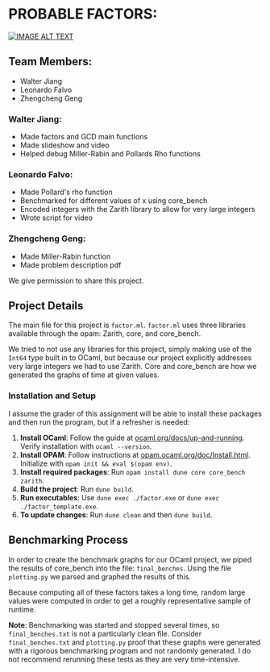 # PROBABLE FACTORS:
[![IMAGE ALT TEXT](http://img.youtube.com/vi/caHvkIa4Jwc/0.jpg)](http://www.youtube.com/watch?v=caHvkIa4Jwc "Associated Presentation")

## Team Members:
- Walter Jiang
- Leonardo Falvo
- Zhengcheng Geng

### Walter Jiang:
- Made factors and GCD main functions
- Made slideshow and video
- Helped debug Miller-Rabin and Pollards Rho functions

### Leonardo Falvo:
- Made Pollard's rho function
- Benchmarked for different values of x using core_bench
- Encoded integers with the Zarith library to allow for very large integers
- Wrote script for video

### Zhengcheng Geng:
- Made Miller-Rabin function
- Made problem description pdf

We give permission to share this project. 

## Project Details

The main file for this project is `factor.ml`. `factor.ml` uses three libraries available through the opam: Zarith, core, and core_bench.

We tried to not use any libraries for this project, simply making use of the `Int64` type built in to OCaml, but because our project explicitly addresses very large integers we had to use Zarith. Core and core_bench are how we generated the graphs of time at given values.

### Installation and Setup

I assume the grader of this assignment will be able to install these packages and then run the program, but if a refresher is needed:

1. **Install OCaml**: Follow the guide at [ocaml.org/docs/up-and-running](https://ocaml.org/docs/up-and-running). Verify installation with `ocaml --version`.
2. **Install OPAM**: Follow instructions at [opam.ocaml.org/doc/Install.html](https://opam.ocaml.org/doc/Install.html). Initialize with `opam init && eval $(opam env)`.
3. **Install required packages**: Run `opam install dune core core_bench zarith`.
4. **Build the project**: Run `dune build`.
5. **Run executables**: Use `dune exec ./factor.exe` or `dune exec ./factor_template.exe`.
6. **To update changes**: Run `dune clean` and then `dune build`.

## Benchmarking Process

In order to create the benchmark graphs for our OCaml project, we piped the results of core_bench into the file: `final_benches`. Using the file `plotting.py` we parsed and graphed the results of this.

Because computing all of these factors takes a long time, random large values were computed in order to get a roughly representative sample of runtime.

**Note**: Benchmarking was started and stopped several times, so `final_benches.txt` is not a particularly clean file. Consider `final_benches.txt` and `plotting.py` proof that these graphs were generated with a rigorous benchmarking program and not randomly generated. I do not recommend rerunning these tests as they are very time-intensive.
